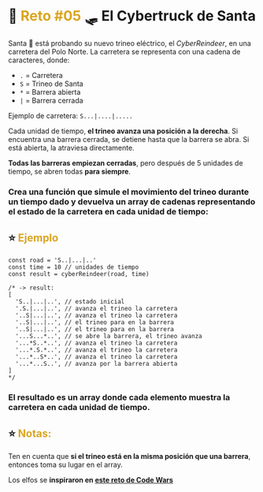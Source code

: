 # 🎄 <span style="color: goldenrod">Reto #05</span> 🛷 El Cybertruck de Santa

Santa 🎅 está probando su nuevo trineo eléctrico, el _CyberReindeer_, en una carretera del Polo Norte. La carretera se representa con una cadena de caracteres, donde:

- `.` = Carretera
- `S` = Trineo de Santa
- `*` = Barrera abierta
- `|` = Barrera cerrada

Ejemplo de carretera: `S...|....|.....`

Cada unidad de tiempo, **el trineo avanza una posición a la derecha**. Si encuentra una barrera cerrada, se detiene hasta que la barrera se abra. Si está abierta, la atraviesa directamente.

**Todas las barreras empiezan cerradas**, pero después de 5 unidades de tiempo, se abren todas **para siempre**.

### **Crea una función que simule el movimiento del trineo** durante un tiempo dado y **devuelva un array** de cadenas representando el estado de la carretera en cada unidad de tiempo:

## ⭐ <span style="color: goldenrod">Ejemplo</span>

```
const road = 'S..|...|..'
const time = 10 // unidades de tiempo
const result = cyberReindeer(road, time)

/* -> result:
[
  'S..|...|..', // estado inicial
  '.S.|...|..', // avanza el trineo la carretera
  '..S|...|..', // avanza el trineo la carretera
  '..S|...|..', // el trineo para en la barrera
  '..S|...|..', // el trineo para en la barrera
  '...S...*..', // se abre la barrera, el trineo avanza
  '...*S..*..', // avanza el trineo la carretera
  '...*.S.*..', // avanza el trineo la carretera
  '...*..S*..', // avanza el trineo la carretera
  '...*...S..', // avanza por la barrera abierta
]
*/
```

### El resultado es un **array donde cada elemento muestra la carretera en cada unidad de tiempo**.

## ⭐ <span style="color: goldenrod">Notas:</span>

Ten en cuenta que **si el trineo está en la misma posición que una barrera**, entonces toma su lugar en el array.

Los elfos se **inspiraron en [este reto de Code Wars](https://www.codewars.com/kata/5d0ae91acac0a50232e8a547/javascript)**
